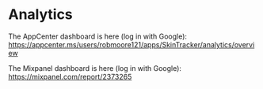 # Analytics

The AppCenter dashboard is here (log in with Google): https://appcenter.ms/users/robmoore121/apps/SkinTracker/analytics/overview

The Mixpanel dashboard is here (log in with Google): https://mixpanel.com/report/2373265